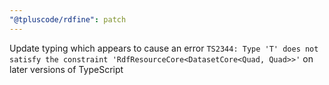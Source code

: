 ```yaml
---
"@tpluscode/rdfine": patch
---
```


Update typing which appears to cause an error `TS2344: Type 'T' does not satisfy the constraint 'RdfResourceCore<DatasetCore<Quad, Quad>>'` on later versions of TypeScript
